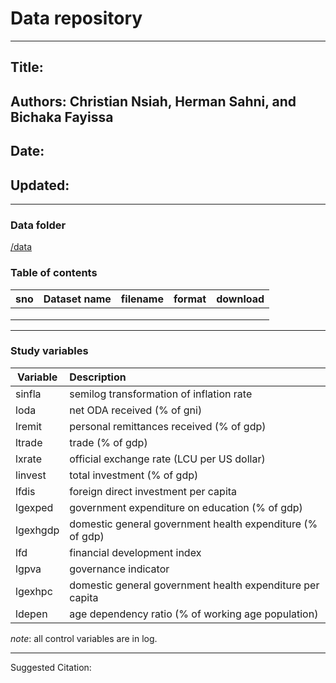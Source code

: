 # Data repository

***

## Title: 

## Authors: Christian Nsiah, Herman Sahni, and Bichaka Fayissa

## Date:

## Updated:

***

### Data folder

[/data](https://github.com/hermansahni/quality-econgrowth-data-repo/tree/e206e178f49ecd8053ad6b975bbfc083b2183dee/data)

### Table of contents

| sno 	| Dataset name 	| filename 	| format 	| download 	|
|-----	|--------------	|----------	|--------	|----------	|
|     	|              	|          	|        	|          	|
|     	|              	|          	|        	|          	|
|     	|              	|          	|        	|          	|


***

### Study variables



| Variable  	| Description                                               |
|-----------	|:----------------------------------------------------------|
| sinfla    	| semilog transformation of inflation rate                  |
| loda      	| net ODA received (% of gni)                               |
| lremit    	| personal remittances received (% of gdp)                  |
| ltrade    	| trade (% of gdp)                                          |
| lxrate    	| official exchange rate (LCU per US dollar)                |
| linvest   	| total investment (% of gdp)                               |
| lfdis     	| foreign direct investment per capita                      |
| lgexped   	| government expenditure on education (% of gdp)            |
| lgexhgdp  	| domestic general government health expenditure (% of gdp) |
| lfd       	| financial development index                               |
| lgpva     	| governance indicator                                      |
| lgexhpc   	| domestic general government health expenditure per capita |
| ldepen    	| age dependency ratio (% of working age population)        |


*note*: all control variables are in log.

***




Suggested Citation:

